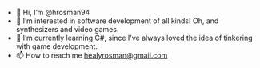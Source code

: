 - 👋 Hi, I’m @hrosman94
- 👀 I’m interested in software development of all kinds! Oh, and synthesizers and video games.
- 🌱 I’m currently learning C#, since I've always loved the idea of tinkering with game development.
- 📫 How to reach me healyrosman@gmail.com

<!---
hrosman94/hrosman94 is a ✨ special ✨ repository because its `README.md` (this file) appears on your GitHub profile.
You can click the Preview link to take a look at your changes.
--->
